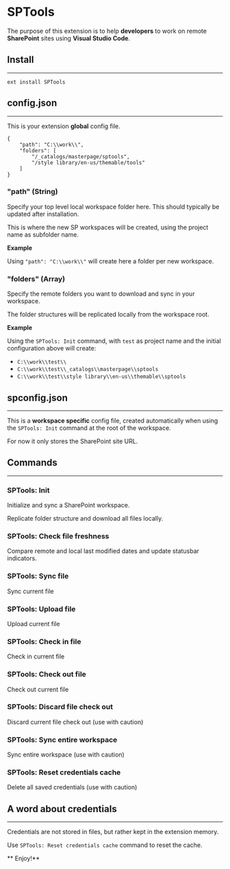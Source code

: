 # SPTools
The purpose of this extension is to help **developers** to work on remote **SharePoint** sites using **Visual Studio Code**.

## Install
------

`ext install SPTools`

## config.json
------

This is your extension **global** config file.

```
{
	"path": "C:\\work\\",
	"folders": [
		"/_catalogs/masterpage/sptools",
		"/style library/en-us/themable/tools"
	]
}
```

### "path" (String)

Specify your top level local workspace folder here. This should typically be updated after installation.

This is where the new SP workspaces will be created, using the project name as subfolder name.

**Example**

Using `"path": "C:\\work\\"` will create here a folder per new workspace.

### "folders" (Array)

Specify the remote folders you want to download and sync in your workspace.

The folder structures will be replicated locally from the workspace root.

**Example**

Using the `SPTools: Init` command, with `test` as project name and the initial configuration above will create:

- `C:\\work\\test\\`
- `C:\\work\\test\\_catalogs\\masterpage\\sptools`
- `C:\\work\\test\\style library\\en-us\\themable\\sptools`

## spconfig.json
------

This is a **workspace specific** config file, created automatically when using the `SPTools: Init` command at the root of the workspace.

For now it only stores the SharePoint site URL.

## Commands
------

### SPTools: Init

Initialize and sync a SharePoint workspace.

Replicate folder structure and download all files locally. 

### SPTools: Check file freshness

Compare remote and local last modified dates and update statusbar indicators.

### SPTools: Sync file

Sync current file

### SPTools: Upload file

Upload current file

### SPTools: Check in file

Check in current file

### SPTools: Check out file

Check out current file

### SPTools: Discard file check out

Discard current file check out (use with caution)

### SPTools: Sync entire workspace

Sync entire workspace (use with caution)

### SPTools: Reset credentials cache

Delete all saved credentials (use with caution)

## A word about credentials
------

Credentials are not stored in files, but rather kept in the extension memory.

Use `SPTools: Reset credentials cache` command to reset the cache.

** Enjoy!**